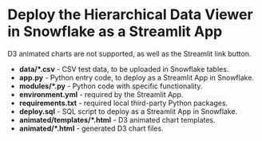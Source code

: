 # Deploy the Hierarchical Data Viewer in Snowflake as a Streamlit App

D3 animated charts are not supported, as well as the Streamlit link button.

* **data/*.csv** - CSV test data, to be uploaded in Snowflake tables.
* **app.py** - Python entry code, to deploy as a Streamlit App in Snowflake.
* **modules/*.py** - Python code with specific functionality.
* **environment.yml** - required by the Streamlit App.
* **requirements.txt** - required local third-party Python packages.
* **deploy.sql** - SQL script to deploy as a Streamlit App in Snowflake.
* **animated/templates/*.html** - D3 animated chart templates.
* **animated/*.html** - generated D3 chart files.